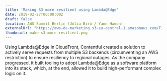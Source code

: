 ```yaml
---
title: 'Making S3 more resilient using Lambda@Edge'
date: 2019-02-27T00:00:00Z
draft: false
location: AWS Summit Berlin (Júlia Biró / Yann Hamon)
externalUrl: "https://aws-de-marketing.s3-eu-central-1.amazonaws.com/Field%20Marketing/Summit-Berlin-2019/Presentations/AWS_Summit_Berlin_2019_Feb27_Making_S3_more_resilient_Using_Lambda%40Edge.pdf"
thumbnail: make-s3-more-resilient.png
---
```


Using Lambda@Edge in CloudFront, Contentful created a solution to actively serve requests
from multiple S3 backends (circumventing an AWS restriction) to ensure resiliency to regional
outages. As the company progressed, it built tooling to adopt Lambda@Edge as a software platform
into its stack, which, at the end, allowed it to build high-performant complex logic on it.